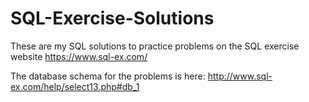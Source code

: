 # SQL-Exercise-Solutions

These are my SQL solutions to practice problems on the SQL exercise website https://www.sql-ex.com/

The database schema for the problems is here: http://www.sql-ex.com/help/select13.php#db_1
